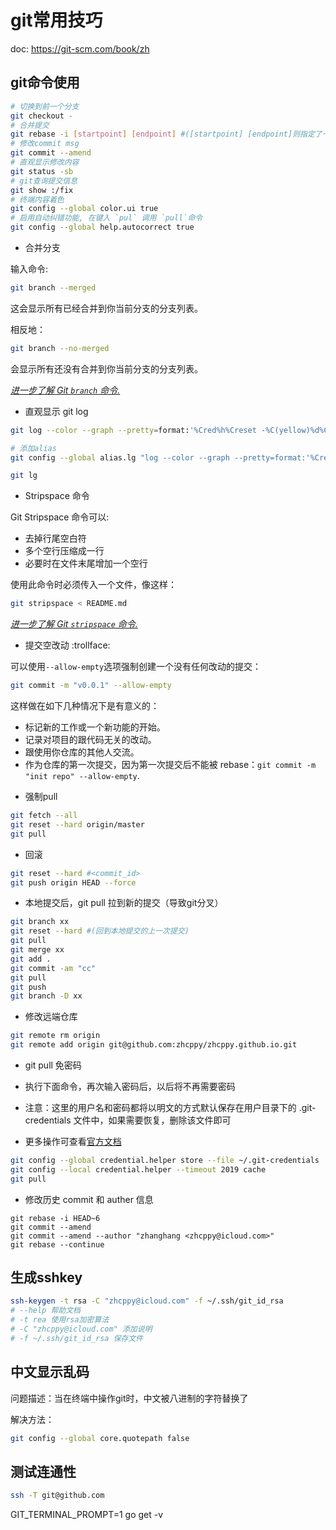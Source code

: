 # git常用技巧

doc: https://git-scm.com/book/zh

## git命令使用

```bash
# 切换到前一个分支
git checkout -
# 合并提交
git rebase -i [startpoint] [endpoint] #([startpoint] [endpoint]则指定了一个编辑区间)
# 修改commit msg
git commit --amend
# 直观显示修改内容
git status -sb 
# git查询提交信息
git show :/fix
# 终端内容着色
git config --global color.ui true
# 启用自动纠错功能, 在键入 `pul` 调用 `pull`命令
git config --global help.autocorrect true
```

* 合并分支
  
输入命令:

```bash
git branch --merged
```

这会显示所有已经合并到你当前分支的分支列表。

相反地：

```bash
git branch --no-merged
```

会显示所有还没有合并到你当前分支的分支列表。

[_进一步了解 Git `branch` 命令._](http://git-scm.com/docs/git-branch)

* 直观显示 git log 

```bash
git log --color --graph --pretty=format:'%Cred%h%Creset -%C(yellow)%d%Creset %s %Cgreen(%cr) %C(bold blue)<%an>%Creset' --abbrev-commit --

# 添加alias
git config --global alias.lg "log --color --graph --pretty=format:'%Cred%h%Creset -%C(yellow)%d%Creset %s %Cgreen(%cr) %C(bold blue)<%an>%Creset' --abbrev-commit --"

git lg
```

* Stripspace 命令

Git Stripspace 命令可以:

- 去掉行尾空白符
- 多个空行压缩成一行
- 必要时在文件末尾增加一个空行

使用此命令时必须传入一个文件，像这样：

```bash
git stripspace < README.md
```
[_进一步了解 Git `stripspace` 命令._](http://git-scm.com/docs/git-stripspace)

* 提交空改动 :trollface:

可以使用`--allow-empty`选项强制创建一个没有任何改动的提交：

```bash
git commit -m "v0.0.1" --allow-empty
```

这样做在如下几种情况下是有意义的：

- 标记新的工作或一个新功能的开始。
- 记录对项目的跟代码无关的改动。
- 跟使用你仓库的其他人交流。
- 作为仓库的第一次提交，因为第一次提交后不能被 rebase：`git commit -m "init repo" --allow-empty`.

* 强制pull

```bash
git fetch --all 
git reset --hard origin/master
git pull
```

* 回滚

```bash
git reset --hard #<commit_id>
git push origin HEAD --force
```

* 本地提交后，git pull 拉到新的提交（导致git分叉）

```bash
git branch xx
git reset --hard #(回到本地提交的上一次提交)
git pull
git merge xx
git add .
git commit -am "cc"
git pull
git push
git branch -D xx
```

* 修改远端仓库

```bash
git remote rm origin
git remote add origin git@github.com:zhcppy/zhcppy.github.io.git
```    

* git pull 免密码

* 执行下面命令，再次输入密码后，以后将不再需要密码
* 注意：这里的用户名和密码都将以明文的方式默认保存在用户目录下的 .git-credentials 文件中，如果需要恢复，删除该文件即可
* 更多操作可查看[官方文档](https://www.google.com/search?q=credential.helper)

```bash
git config --global credential.helper store --file ~/.git-credentials
git config --local credential.helper --timeout 2019 cache
git pull
```

* 修改历史 commit 和 auther 信息

```base
git rebase -i HEAD~6
git commit --amend
git commit --amend --author "zhanghang <zhcppy@icloud.com>"
git rebase --continue
```

## 生成sshkey

```bash
ssh-keygen -t rsa -C "zhcppy@icloud.com" -f ~/.ssh/git_id_rsa
# --help 帮助文档
# -t rea 使用rsa加密算法
# -C "zhcppy@icloud.com" 添加说明
# -f ~/.ssh/git_id_rsa 保存文件
```

## 中文显示乱码

问题描述：当在终端中操作git时，中文被八进制的字符替换了

解决方法：

```bash
git config --global core.quotepath false
```

## 测试连通性

```bash
ssh -T git@github.com
```

GIT_TERMINAL_PROMPT=1 go get -v 